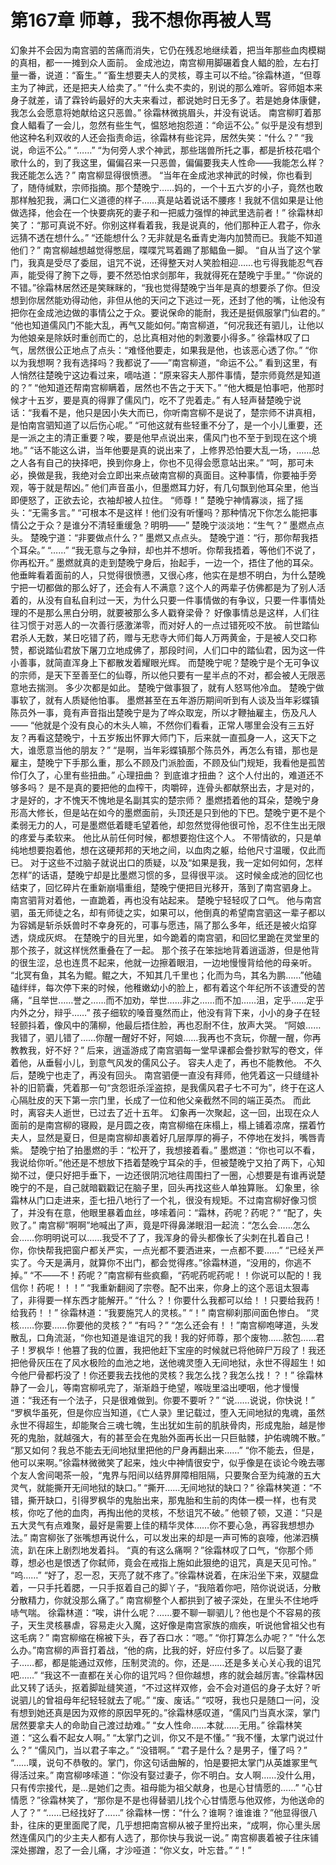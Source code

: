 # 第167章 师尊，我不想你再被人骂
幻象并不会因为南宫驷的苦痛而消失，它仍在残忍地继续着，把当年那些血肉模糊的真相，都一一摊到众人面前。
金成池边，南宫柳用脚碾着食人鲳的脸，左右打量一番，说道：“畜生。”
“畜生想要夫人的灵核，尊主可以不给。”徐霜林道，“但尊主为了神武，还是把夫人给卖了。”
“什么卖不卖的，别说的那么难听。容师姐本来身子就差，请了霖铃屿最好的大夫来看过，都说她时日无多了。若是她身体康健，我怎么会愿意将她献给这只恶兽。”
徐霜林微挑眉头，并没有说话。
南宫柳盯着那食人鲳看了一会儿，忽然有些生气，愠怒地抱怨道：“命运不公。”
似乎是没有想到他这种名利双收的人还会指责命运，徐霜林有些诧异，居然失笑：“什么？”
“我说，命运不公。”
“……”
“为何旁人求个神武，那些瑞兽所托之事，都是折枝花唱个歌什么的，到了我这里，偏偏召来一只恶兽，偏偏要我夫人性命——我能怎么样？我还能怎么选？”
南宫柳显得很愤懑。
“当年在金成池求神武的时候，你也看到了，随侍缄默，宗师指摘。那个楚晚宁……妈的，一个十五六岁的小子，竟然也敢那样触犯我，满口仁义道德的样子……真是站着说话不腰疼！我就不信如果是让他做选择，他会在一个快要病死的妻子和一把威力强悍的神武里选前者！”
徐霜林却笑了：“那可真说不好。你别这样看着我，我是说真的，他们那种正人君子，你永远猜不透在想什么。”
“还能想什么？无非就是名垂青史海内加赞而已。我能不知道他们？”
南宫柳越想越觉得憋屈，喋喋咒骂着踢了那鲳鱼一脚。
“自从当了这个掌门，我真是受尽了委屈，诅咒不说，还得整天对人笑脸相迎……也亏得我能忍气吞声，能受得了胯下之辱，要不然恐怕求剑那年，我就得死在楚晚宁手里。”
“你说的不错。”徐霜林居然还是笑眯眯的，“我也觉得楚晚宁当年是真的想要杀了你。但没想到你居然能劝得动他，非但从他的天问之下逃过一死，还封了他的嘴，让他没有把你在金成池边做的事情公之于众。要说保命的能耐，我还是挺佩服掌门仙君的。”
“他也知道儒风门不能大乱，再气又能如何。”南宫柳道，“何况我还有驷儿，让他以为他娘亲是除妖时重创而亡的，总比真相对他的刺激要小得多。”
徐霜林叹了口气，居然很公正地点了点头：“难怪他要走，如果我是他，也该恶心透了你。”
“你以为我想啊？我有选择吗？我都说了——”南宫柳道，“命运不公。”
看到这里，有人悄然往楚晚宁这边看过来，嘀咕道：“原来容夫人那件事情，楚宗师竟然是知道的？”
“他知道还帮南宫柳瞒着，居然也不告之于天下。”
“他大概是怕事吧，他那时候才十五岁，要是真的得罪了儒风门，吃不了兜着走。”
有人轻声替楚晚宁说话：“我看不是，他只是因小失大而已，你听南宫柳不是说了，楚宗师不讲真相，是怕南宫驷知道了以后伤心呢。”
“可他这就有些轻重不分了，是一个小儿重要，还是一派之主的清正重要？唉，要是他早点说出来，儒风门也不至于到现在这个境地。”
“话不能这么讲，当年他要是真的说出来了，上修界恐怕要大乱一场，……总之人各有自己的抉择吧，换到你身上，你也不见得会愿意站出来。”
“呵，那可未必，换做是我，我绝对会立即出来点破南宫柳的真面目。这种事情，你要袖手旁观，等于就是帮凶。”
他们声音虽小，但墨燃耳力好，有几句飘到他耳朵里，他当即便怒了，正欲去论，衣袖却被人拉住。
“师尊！”
楚晚宁神情寡淡，摇了摇头：“无需多言。”
“可根本不是这样！他们没有听懂吗？那种情况下你怎么能把事情公之于众？是谁分不清轻重缓急？明明——”
楚晚宁淡淡地：“生气？”
墨燃点点头。
楚晚宁道：“非要做点什么？”
墨燃又点点头。
楚晚宁道：“行，那你帮我捂个耳朵。”
“……”
“我无意与之争辩，却也并不想听。你帮我捂着，等他们不说了，你再松开。”
墨燃就真的走到楚晚宁身后，抬起手，一边一个，捂住了他的耳朵。他垂眸看着面前的人，只觉得很愤懑，又很心疼，他实在是想不明白，为什么楚晚宁把一切都做的那么好了，还会有人不满意？这个人的两辈子仿佛都是为了别人活着的，从没有自私自利过一天，为什么只要一件事情做的有争议，只要一件事情处理的不是那么黑白分明，就要被那么多人戳脊梁骨？
好像事情总是这样，人们往往习惯于对恶人的一次善行感激涕零，而对好人的一点过错死咬不放。
前世踏仙君杀人无数，某日吃错了药，赠与无悲寺大师们每人万两黄金，于是被人交口称赞，都说踏仙君放下屠刀立地成佛了，那段时间，人们口中的踏仙君，因为这一件小善事，就简直浑身上下都散发着耀眼光辉。
而楚晚宁呢？楚晚宁是个无可争议的宗师，是天下至善至仁的仙尊，所以他只要有一星半点的不对，都会被人无限恶意地去揣测。
多少次都是如此。
楚晚宁做事狠了，就有人怒骂他冷血。
楚晚宁做事软了，就有人质疑他怕事。
墨燃甚至在五年游历期间听到有人谈及当年彩蝶镇陈员外一事，竟有声音指出楚晚宁是为了哗众取宠，所以才鞭抽雇主，伤及凡人——
“他就是个没有良心的木头人嘛，不然你们看看，正常人哪里会没有三五好友？再看这楚晚宁，十五岁叛出怀罪大师门下，后来就一直孤身一人，这天下之大，谁愿意当他的朋友？”
“是啊，当年彩蝶镇那个陈员外，再怎么有错，那也是雇主，楚晚宁下手那么重，那么不顾及门派脸面，不顾及仙门规矩，我看他是孤苦伶仃久了，心里有些扭曲。”
心理扭曲？
到底谁才扭曲？
这个人付出的，难道还不够多吗？
是不是真的要把他的血榨干，肉嚼碎，连骨头都献祭出去，才是对的，才是好的，才不愧天不愧地是名副其实的楚宗师？
墨燃捂着他的耳朵，楚晚宁身形高大修长，但是站在如今的墨燃面前，头顶还是只到他的下巴。楚晚宁更不是个柔弱无力的人，可是墨燃低着睫毛望着他，却忽然觉得他很可怜，忍不住生出无限的疼爱与柔软来。
他比从前任何时候，都想要抱住这个人。
不带情欲的，只是单纯地想要抱着他，想在这硬邦邦的天地之间，以血肉之躯，给他尺寸温暖，仅此而已。
对于这些不过脑子就说出口的质疑，以及“如果是我，我一定如何如何，怎样怎样”的话语，楚晚宁却是比墨燃习惯的多，显得很平淡。
这时候金成池的回忆也结束了，回忆碎片在重新崩塌重组，楚晚宁便把目光移开，落到了南宫驷身上。
南宫驷背对着他，一直跪着，再也没有站起来。
楚晚宁轻轻叹了口气。
他与南宫驷，虽无师徒之名，却有师徒之实，如果可以，他倒真的希望南宫驷这一辈子都以为容嫣是斩杀妖兽时不幸身死的，可事与愿违，隔了那么多年，纸还是被火焰穿透，烧成灰烬。
在楚晚宁的目光里，如今跪着的南宫驷，和回忆里跪在灵堂里的那个孩子，就这样恍然重叠在了一起。
那个孩子在笨拙地背着逍遥游，但是他背的很生涩，总也连贯不起来，他就一边擦着眼泪，一边地慢慢背给他的母亲听。
“北冥有鱼，其名为鲲。鲲之大，不知其几千里也；化而为鸟，其名为鹏……”他磕磕绊绊，每次停下来的时候，他稚嫩幼小的脸上，都有着这个年纪所不该遭受的苦痛，“且举世……誉之……而不加劝，举世……非之……而不加……沮，定乎……定乎内外之分，辩乎……”
孩子细软的嗓音戛然而止，他没有背下来，小小的身子在轻轻颤抖着，像风中的蒲柳，他最后捂住脸，再也忍耐不住，放声大哭。
“阿娘……我错了，驷儿错了……你醒一醒好不好，阿娘……我再也不贪玩，你醒一醒，你再教教我，好不好？”
后来，逍遥游成了南宫驷每一堂早课都会誊抄默写的卷文，伴着他，从垂髫小儿，到意气风发的儒风公子。
容夫人走了，再也不能教他。
不久后，楚晚宁也走了，再没有回头。
南宫驷便一直没有拜师，他凭着这一只缝缝补补的旧箭囊，凭着那一句“贪怨诳杀淫盗掠，是我儒风君子七不可为”，终于在这人心隔肚皮的天下第一宗门里，长成了一位和他父亲截然不同的端正英杰。
而此时，离容夫人逝世，已过去了近十五年。
幻象再一次聚起，这一回，出现在众人面前的是南宫柳的寝殿，是月圆之夜，南宫柳缩在床榻上，榻上铺着凉席，摆着竹夫人，显然是夏日，但是南宫柳却裹着好几层厚厚的褥子，不停地在发抖，嘴唇青紫。
楚晚宁拍了拍墨燃的手：“松开了，我想接着看。”
墨燃道：“你也可以不看，我说给你听。”他还是不想放下捂着楚晚宁耳朵的手，但被楚晚宁又拍了两下，心知拗不过，便只好把手垂下，一边还很阴沉地往周围扫了一圈，心想要是有谁再说楚晚宁的不是，自己就暗戳戳记在脑子里，回头再找这些人单独算账。
幻象里，徐霜林从门口走进来，歪七扭八地行了一个礼，很没有规矩。不过南宫柳好像习惯了，并没有在意，他眼里暴着血丝，哆嗦着问：“霜林，药呢？药呢？”
“配了，失败了。”
南宫柳“啊啊”地喊出了声，竟是吓得鼻涕眼泪一起流：“怎么会……怎么会……你明明说可以……我受不了了，我浑身的骨头都像长了尖刺在扎着自己！你，你快帮我把窗户都关严实，一点光都不要洒进来，一点都不要……”
“已经关严实了。今天是满月，就算你不出门，都会觉得疼。”徐霜林道，“没用的，你逃不掉。”
“不——不！药呢？”南宫柳有些疯癫，“药呢药呢药呢！！你说可以配的！我信你！药呢！！！”
“我重新翻阅了宗卷。配不出来，你身上的这个恶诅太狠毒了，非得要一样东西才能解开。”
“什么？！你要什么我都可以给！！只要给我药！给我药！！”
徐霜林道：“我要施咒人的灵核。”
“！”
南宫柳刹那间面色惨白。
“灵核……你要……你要他的灵核？”
“有吗？”
“怎么还会有！！”南宫柳咆哮道，头发散乱，口角流涎，“你也知道是谁诅咒的我！我的好师尊，那个废物……脓包……君子！罗枫华！他篡了我的位置，我把他赶下宝座的时候就已将他碎尸万段了！我还把他骨灰压在了风水极险的血池之地，送他魂灵堕入无间地狱，永世不得超生！如今他尸骨都朽没了！你还要我去找他的灵核？我怎么找？我怎么找！？！”
徐霜林静了一会儿，等南宫柳吼完了，渐渐趋于绝望，喉咙里溢出哽咽，他才慢慢道：“我还有一个法子，只是很难做到。你要不要听？”
“说……说说，你快说！”
“罗枫华虽死，但是你应当知道，《亡人录》里记载过，堕入无间地狱的鬼魂，虽然永世不得超生，却能聚合三魂七魄，生出犹如生前的肌肤骨肉，形成鬼胎，越是惨死的鬼胎，就越强大，有的甚至会在鬼胎外面再长出一只巨骷髅，护佑魂魄不散。”
“那又如何？我总不能去无间地狱里把他的尸身再翻出来……”
“你不能去，但是，他可以来啊。”徐霜林微微笑了起来，烛火中神情很安宁，似乎像是在谈论今晚去哪个友人舍间喝茶一般，“鬼界与阳间以结界屏障相阻隔，只要聚合至为纯澈的五大灵气，就能撕开无间地狱的缺口。”
“撕开……无间地狱的缺口？”
徐霜林笑道：“不错，撕开缺口，引得罗枫华的鬼胎出来，那鬼胎和生前的肉体一模一样，也有灵核，你吃了他的血肉，再掏出他的灵核，不愁诅咒不破。”
他顿了顿，又道：“只是五大灵气有点难聚，最好是需要上佳的精华灵体……你不要心急，再容我想想办法。”
南宫柳张了张嘴想再说什么，可以发出来的却是一声可怖的哀嚎，他涕泗横流，趴在床上剧烈地发着抖。
“真的有这么痛啊？”徐霜林叹了口气，“你那个师尊，想必也是恨透了你弑师，竟会在戒指上施如此狠绝的诅咒，真是天见可怜。”
“呜……”
“好了，忍一忍，天亮了就不疼了。”徐霜林说着，在床沿坐下来，双腿盘着，一只手托着腮，一只手抠着自己的脚丫子，“我陪着你吧，陪你说说话，分散分散精力，你就没那么痛了。”
南宫柳整个人都拱到了被子深处，在里头不住地呼哧气喘。
徐霜林道：“唉，讲什么呢？……要不聊一聊驷儿？他也是个不容易的孩子，天生灵核暴虐，容易走火入魔，这好像是南宫家族的痼疾，听说他曾祖父也有这毛病？”
南宫柳缩在棉被下头，吞了吞口水：“嗯。”
“你打算怎么办呢？”
“什么怎么办。”南宫柳的声音打着战，“他的病，比我的好，好应付多了。以后娶了妻子……都，都是能通过双修，压制灵流的。你，还是……还是多关心关心我的诅咒吧……”
“我这不一直都在关心你的诅咒吗？但你越想，疼的就会越厉害。”徐霜林因此又转了话头，抠着脚趾缝笑道，“不过这样双修，会不会对道侣的身子太好？听说驷儿的曾祖母年纪轻轻就去了呢。”
“废、废话。”
“哎呀，我也只是随口一问，没有想到她还真是因为双修的原因早死的。”徐霜林感叹道，“儒风门当真水深，掌门居然要拿夫人的命助自己渡过劫难。”
“女人性命……本就……无用。”
徐霜林笑道：“这么看不起女人啊。”
“太掌门之训，你又不是不懂。”
“我不懂，太掌门说过什么？”
“儒风门，当以君子率之。”
“没错啊。”
“君子是什么？是男子，懂了吗？”
“……噗，说句不恭敬的。掌门，你这句话曲解的，怕是要把太掌门从英雄冢里气得活过来。”
南宫柳哆嗦道：“你没有娶过妻子，你不明白。女人啊……没什么用，只有传宗接代，是…是她们之责。祖母能为祖父献身，也是心甘情愿的……”
“心甘情愿？”徐霜林笑了，“那你是不是也得替驷儿找个心甘情愿与他双修，为他送命的人了？”
“……已经找好了……”
徐霜林一愣：“什么？谁啊？谁谁谁？”他显得很八卦，往床的更里面爬了爬，几乎想把南宫柳从被子里捋出来，“成啊，你心里头居然连儒风门的少主夫人都有人选了，那你快与我说一说。”
南宫柳裹着被子往床铺深处挪蹭，忍了一会儿痛，才沙哑道：“你义女，叶忘昔。”
“！”
